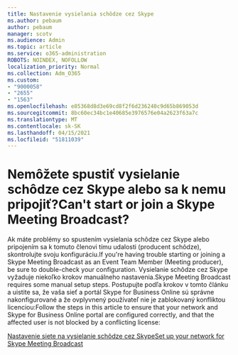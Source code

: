 ```yaml
---
title: Nastavenie vysielania schôdze cez Skype
ms.author: pebaum
author: pebaum
manager: scotv
ms.audience: Admin
ms.topic: article
ms.service: o365-administration
ROBOTS: NOINDEX, NOFOLLOW
localization_priority: Normal
ms.collection: Adm_O365
ms.custom:
- "9000058"
- "2655"
- "1563"
ms.openlocfilehash: e85368d8d3e69cd8f2f6d236240c9d65b869053d
ms.sourcegitcommit: 8bc60ec34bc1e40685e3976576e04a2623f63a7c
ms.translationtype: MT
ms.contentlocale: sk-SK
ms.lasthandoff: 04/15/2021
ms.locfileid: "51811039"
---
```

# <a name="cant-start-or-join-a-skype-meeting-broadcast"></a><span data-ttu-id="38e8d-102">Nemôžete spustiť vysielanie schôdze cez Skype alebo sa k nemu pripojiť?</span><span class="sxs-lookup"><span data-stu-id="38e8d-102">Can't start or join a Skype Meeting Broadcast?</span></span>

<span data-ttu-id="38e8d-103">Ak máte problémy so spustením vysielania schôdze cez Skype alebo pripojením sa k tomuto členovi tímu udalosti (producent schôdze), skontrolujte svoju konfiguráciu.</span><span class="sxs-lookup"><span data-stu-id="38e8d-103">If you're having trouble starting or joining a Skype Meeting Broadcast as an Event Team Member (Meeting producer), be sure to double-check your configuration.</span></span> <span data-ttu-id="38e8d-104">Vysielanie schôdze cez Skype vyžaduje niekoľko krokov manuálneho nastavenia.</span><span class="sxs-lookup"><span data-stu-id="38e8d-104">Skype Meeting Broadcast requires some manual setup steps.</span></span> <span data-ttu-id="38e8d-105">Postupujte podľa krokov v tomto článku a uistite sa, že vaša sieť a portál Skype for Business Online sú správne nakonfigurované a že ovplyvnený používateľ nie je zablokovaný konfliktou licenciou:</span><span class="sxs-lookup"><span data-stu-id="38e8d-105">Follow the steps in this article to ensure that your network and Skype for Business Online portal are configured correctly, and that the affected user is not blocked by a conflicting license:</span></span>

[<span data-ttu-id="38e8d-106">Nastavenie siete na vysielanie schôdze cez Skype</span><span class="sxs-lookup"><span data-stu-id="38e8d-106">Set up your network for Skype Meeting Broadcast</span></span>](https://docs.microsoft.com/SkypeForBusiness/set-up-your-network-for-skype-meeting-broadcast/set-up-your-network-for-skype-meeting-broadcast)